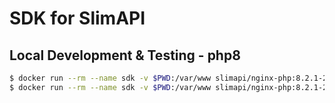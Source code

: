 # SDK for SlimAPI

## Local Development & Testing - php8
```bash
$ docker run --rm --name sdk -v $PWD:/var/www slimapi/nginx-php:8.2.1-2 composer install
$ docker run --rm --name sdk -v $PWD:/var/www slimapi/nginx-php:8.2.1-2 composer tests
```